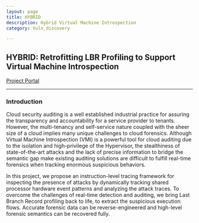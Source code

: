```yaml
---
layout: page
title: HYBRID
description: Hybrid Virtual Machine Introspection
category: Vuln_discovery

---
```


## HYBRID: Retrofitting LBR Profiling to Support Virtual Machine Introspection

[Project Portal](https://github.com/StanPlatinum/HYBRID)

***

### Introduction

Cloud security auditing is a well established industrial practice for assuring the transparency and accountability for a service provider to tenants. However, the multi-tenancy and self-service nature coupled with the sheer size of a cloud implies many unique challenges to cloud forensics.
Although Virtual Machine Introspection (VMI) is a powerful tool for cloud auditing due to the isolation and high-privilege of the Hypervisor, the stealthiness of state-of-the-art attacks and the lack of precise information to bridge the semantic gap make existing  auditing solutions are difficult to fulfill real-time forensics when tracking enormous suspicious behaviors.

In this project, we propose an instruction-level tracing framework for inspecting the presence of attacks by dynamically tracking shared processor hardware event patterns and analyzing the attack traces. To overcome the challenges of real-time detection and auditing, we bring Last Branch Record profiling back to life, to extract the suspicious execution flows. Accurate forensic data can be reverse-engineered and high-level forensic semantics can be recovered fully.
<!-- With the hardware assistance and software-based virtualization introspection, we show that the framework can provide an effective response to threats in different cases, thereby enabling a quick attack provenance for the auditing.  The evaluation shows that our prototype can be compatible with existing tools while introducing negligible performance penalties. -->